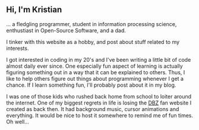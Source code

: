 ## Hi, I'm Kristian

... a fledgling programmer, student in information processing science, enthustiast in Open-Source Software, and a dad.

I tinker with this website as a hobby, and post about stuff related to my interests.

I got interested in coding in my 20's and I've been writing a little bit of code almost daily ever since. One especially fun aspect of learning is actually figuring something out in a way that it can be explained to others. Thus, I like to help others figure out things about programming whenever I get a chance. If I learn something fun, I'll probably post about it in my blog.

I was one of those kids who rushed back home from school to loiter around the internet. One of my biggest regrets in life is losing the [DBZ](<https://en.wikipedia.org/wiki/Dragon_Ball_(manga)>) fan website I created as back then. It had background music, cursor animations and everything. It would be nice to host it somewhere to remind me of fun times. Oh well...
